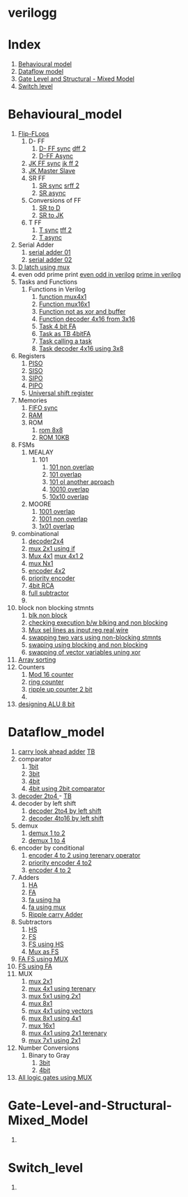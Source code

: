 # verilogg

# Index

1. [Behavioural model ](#Behavioural_model)
2. [Dataflow model](#Dataflow_model)
3. [Gate Level and Structural - Mixed Model](#Gate-Level-and-Structural-Mixed_Model)
4. [Switch level](<#Switch_level>)



# Behavioural_model
1. [Flip-FLops](<behavvvioural/FLIP_FLOPS>)
	1. D- FF
		1. [D- FF sync](<behavvvioural/FLIP_FLOPS/D/D_FF_SYNC.v>)  [dff 2](<behavioural_modelling/seq_01dff/dff.v>)
		2. [D-FF Async](<behavvvioural/FLIP_FLOPS/D/D_FF_ASYNC.v>)
	2. [JK FF sync](<behavvvioural/FLIP_FLOPS/JK/JK_FF_SYNC.v>) [jk ff 2](<behavioural_modelling/jkflipflop/jkflipflop.v>)
	3. [JK Master Slave](<behavvvioural/FLIP_FLOPS/JK_MASTER_SLAVE/JK_MASTER_SLAVE.v>)
	4. SR FF
		1. [SR sync](<behavvvioural/FLIP_FLOPS/SR/SR_flipflop.v>)  [srff 2](<behavioural_modelling/sr_ff/srff.v>)
		2. [SR async](behavvvioural/FLIP_FLOPS/SR/SR_FF_ASYNC.v)
	5. Conversions of FF
		1. [SR to D](<behavvvioural/FLIP_FLOPS/SR_to_D_FF/SR_to_D_FF.v>)
		2. [SR to JK](<behavvvioural/FLIP_FLOPS/SR_to_JK_FF/SR_to_JK_FF.v>)
	6. T FF
		1. [T sync](<behavvvioural/FLIP_FLOPS/T/T_FF_SYNC.v>) [tff 2](<behavioural_modelling/tff/tff.v>)
		2. [T async](<behavvvioural/FLIP_FLOPS/T/T_FF_ASYNC.v>)
2. Serial Adder
	1. [serial adder 01](<behavvvioural/serial_adder/serial_adder.v>)
	2. [serial adder 02](<behavvvioural/serial_adder/serial_adder2.v>)
3. [D latch using mux](<behavvvioural/DLATCH_using_Mux/DLATCH_using_Mux.v>)
4. even odd prime print [even odd  in verilog](<behavvvioural/even_odd_prime/even_odd.v>)  [prime in verilog](behavvvioural/even_odd_prime/prime.v)
5. Tasks and Functions
	1. Functions in Verilog
		1. [function mux4x1](<behavvvioural/TASK_AND_FUNCTIONS/FUNCTION_Mux4X1.v>)
		2. [Function mux16x1](behavvvioural/TASK_AND_FUNCTIONS/FUNCTION_MUX16x1.v)
		3. [Function not as xor and buffer](<behavvvioural/TASK_AND_FUNCTIONS/FUNCTION_xor_as_not_buffer.v>) 
		4. [Function decoder 4x16 from 3x16](<behavvvioural/TASK_AND_FUNCTIONS/FUNCTION_decoder4x16_from_3x8.v>)
		5. [Task 4 bit FA](behavvvioural/TASK_AND_FUNCTIONS/TASK_as_tb_bit4FA.v)
		6. [Task as TB 4bitFA](<behavvvioural/TASK_AND_FUNCTIONS/TASK_as_tb_bit4FA.v>)
		7. [Task calling a task](<behavvvioural/TASK_AND_FUNCTIONS/TASK_calling_a_TASK.v>)
		8. [Task decoder 4x16 using 3x8](<behavvvioural/TASK_AND_FUNCTIONS/TASK_decoder4x16__using_3x8.v>)
6. Registers
	1. [PISO](<behavvvioural/REGISTERS/PISO/PISO.v>)
	2. [SISO](<behavvvioural/REGISTERS/SISO/SISO.v>)
	3. [SIPO](<behavioural_modelling/reg_sipo/sipo.v>)
	4. [PIPO](<behavioural_modelling/reg_pipo/pipo.v>)
	5. [Universal shift register](<behavvvioural/REGISTERS/Universal_shift_register/Universal_shift_register.v>)
7. Memories
	1. [FIFO sync](<behavvvioural/MEMORIES/FIFO_sync/FIFO_synchronous.v>)
	2. [RAM](behavvvioural/MEMORIES/RAM/RAM_basic.v)
	3. ROM
		1. [rom 8x8](<behavvvioural/MEMORIES/ROM/ROM_8x8.v>)
		2. [ROM 10KB](<behavvvioural/MEMORIES/ROM/ROM_10KB.v>)
8. FSMs
	1. MEALAY
		1. 101
			1. [101 non overlap](<behavvvioural/FINITE STATE MACHINES/MEALAY/mealay_101_nonoverlap.v>)
			2. [101 overlap](<behavvvioural/FINITE STATE MACHINES/MEALAY/mealay_101_overlap.v>)
			3. [101 ol another aproach](<behavvvioural/FINITE STATE MACHINES/MEALAY/mealay101ol_chatgpt.v>)
			4. [10010 overlap](<behavvvioural/FINITE STATE MACHINES/MEALAY/mealay_10010_overlap.v>)
			5. [10x10 overlap](<behavvvioural/FINITE STATE MACHINES/MEALAY/mealay_10x10_overlap.v>)
	2. MOORE
		1. [1001 overlap](<behavvvioural/FINITE STATE MACHINES/MOORE/MOORE_1001_nonoverlap.v>)
		2. [1001 non overlap](<behavvvioural/FINITE STATE MACHINES/MOORE/MOORE_1001_nonoverlap.v>)
		3. [1x01 overlap](<behavvvioural/FINITE STATE MACHINES/MOORE/moore_1x01_overlap.v>)
9. combinational
	1. [decoder2x4](behavvvioural/COMBINATIONAL/Decoder2x4/decoder2x4.v)
	2. [mux 2x1 using if](<behavvvioural/COMBINATIONAL/muxNx1/mux2x1_using_if.v>)
	3. [Mux 4x1](<behavvvioural/COMBINATIONAL/muxNx1/mux4x1.v>) [mux 4x1 2](<behavioural_modelling/mux4x1/mux4x1.v>)
	4. [mux Nx1](behavvvioural/COMBINATIONAL/muxNx1/muxNx1.v)
	5. [encoder 4x2](<behavioural_modelling/encoder4x2/encoder4x2.v>)
	6. [priority encoder](<behavioural_modelling/priority_encoder4x2/priorityencoder4x2.v>)
	7. [4bit RCA](<behavioural_modelling/fa_4bitrca/fa_4bitrca.v>)
	8. [full subtractor](<behavioural_modelling/full_subtractor/fullsub.v>)
	9. 
10. block non blocking stmnts 
	1. [blk non block](behavvvioural/block-nonblock_interview/blc-nonblk.v)
	2. [checking execution b/w blking and non blocking](<behavvvioural/block-nonblock_interview/interview_ques1.v>)
	3. [Mux sel lines as input,reg,real,wire](behavvvioural/block-nonblock_interview/mux_selectionlines_as_input,real,reg,wire.v)
	4. [swapping two vars using non-blocking stmnts](<behavvvioural/block-nonblock_interview/swap_two_var.v>)
	5. [swaping using blocking and non blocking](<behavvvioural/block-nonblock_interview/swap_two1.v>)
	6. [swapping of vector variables uning xor](<behavvvioural/block-nonblock_interview/swapp_var_vector.v>)
11. [Array sorting](<behavvvioural/array_sorting/Ascendingly_sort.v>)
12. Counters
	1. [Mod 16 counter](<behavioural_modelling/modncounter/mod16counter.v>)
	2. [ring counter](<behavioural_modelling/ring_counter/ring_counter.v>)
	3. [ripple up counter 2 bit](<behavioural_modelling/ripple-up_counter/ripple_up_count_2bit.v>)
	4. 
13. [designing ALU 8 bit](<behavvvioural/ALU_normal/ALU_8bit.v>)
# Dataflow_model
1. [carry look ahead adder](<dataflow/carry_look_ahead_adder/dut_carry_look_ahead_adder_4bit.v>) [TB](<dataflow/carry_look_ahead_adder/tb_carry_look_ahead_adder_4bit.v>)
2. comparator
	1. [1bit](<dataflow/comparator/dut_comparator_1bit.v>)
	2. [3bit](<dataflow/comparator/dut_comparator_3bit.v>)
	3. [4bit](<dataflow/comparator/dut_comparator_4bit.v>)
	4. [4bit using 2bit comparator](<dataflow/comparator/dut_comp_4bit_u_2bit.v>)
3. [decoder 2to4 ](<dataflow/decoder/decoder2to4.v>) - [TB](<dataflow/decoder/decoder2to4_tb.v>)
4. decoder by left shift
	1. [decoder 2to4 by left shift](<dataflow/decoder_by_leftshift/dut_decoder_2to4_by_shift.v>)
	2. [decoder 4to16 by left shift](<dataflow/decoder_by_leftshift/dut_decoder_2to4_by_shift.v>)
5. demux
	1. [demux 1 to 2](<dataflow/demux/demux1to2_dut.v>)
	2. [demux 1 to 4](<dataflow/demux/demux1to4_dut.v>)
6. encoder by conditional
	1. [encoder 4 to 2 using terenary operator](<dataflow/encoder_by_conditional/dut_encoder_4to2_by_shift.v>)
	2. [priority encoder 4 to2](<dataflow/encoder_by_conditional/dut_priorityencoder_4to2.v>)
	3. [encoder 4 to 2](<dataflow/encoders/encoder4to2.v>)
7. Adders
	1. [HA](<dataflow/half_adder/halfadder_dut.v>)
	2. [FA](<dataflow/full_adder/fa_dut.v>)
	3. [fa using ha](<dataflow/fa_using_ha/fa_using_ha_dut.v>)
	4. [fa using mux](<dataflow/fa_using_mux/fa_using_mux_dut.v>)
	5. [Ripple carry Adder](<dataflow/RCA/dut_rca_4bit.v>)
8. Subtractors
	1. [HS](<dataflow/half_subtractor/hs_dut.v>)
	2. [FS](<dataflow/half_subtractor/fs_dut.v>)
	3. [FS using HS](<dataflow/half_subtractor/fs_using_hs_dut.v>)
	4. [Mux as FS](<dataflow/number_conversions/mux_as_fs_dut.v>)
9. [FA FS using  MUX](<dataflow/fafs_using_mux/fafs_using_mux_dut.v>)
10. [FS using FA](<dataflow/fs_using_fa/fs_using_fa_dut.v>)
11. MUX
	1. [mux 2x1](<dataflow/mux/mux2x1_dut.v>)
	2. [mux 4x1 using terenary](<dataflow/mux/mux4x1_using_terinary_dut.v>)
	3. [mux 5x1 using 2x1](<dataflow/mux/mux5x1_using_2x1.v>)
	4. [mux 8x1](<dataflow/mux/mux8x1dut.v>)
	5. [mux 4x1 using vectors](<dataflow/mux_using_vectors/mux4x1_dut.v>)
	6. [mux 8x1 using 4x1](<dataflow/mux_using_vectors/mux8x1_using_2x1_dut.v>)
	7. [mux 16x1](<dataflow/mux_using_vectors/mux16x1_dut.v>)
	8. [mux 4x1 using 2x1 terenary](<dataflow/mux4x1_using_mux2x1/mux4x1_using_mux2x1_dut.v>)
	9. [mux 7x1 using 2x1](<dataflow/mux7x1using2x1/mux7x1using2x1_dut.v>)
12. Number Conversions
	1. Binary to Gray
		1. [3bit](<dataflow/number_conversions/binary_to_gray.v>)
		2. [4bit](<dataflow/number_conversions/binary_to_gray_4bit_dut.v>)
13. [All logic gates using MUX](<dataflow/number_conversions/logicgates_using_mux_dut.v>)
	
# Gate-Level-and-Structural-Mixed_Model
1. 
# Switch_level
1. 